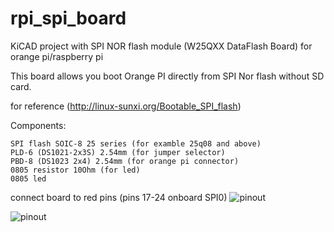 # rpi_spi_board
KiCAD project with SPI NOR flash module (W25QXX DataFlash Board) for orange pi/raspberry pi

This board allows you boot Orange PI directly from SPI Nor flash without SD card.

  for reference (http://linux-sunxi.org/Bootable_SPI_flash)

Components:
```
SPI flash SOIC-8 25 series (for examble 25q08 and above)
PLD-6 (DS1021-2x3S) 2.54mm (for jumper selector)
PBD-8 (DS1023 2x4) 2.54mm (for orange pi connector)
0805 resistor 10Ohm (for led)
0805 led 
```

connect board to red pins (pins 17-24 onboard SPI0)
![pinout](https://github.com/ktkd/rpi_spi_board/raw/master/orangepi-pinout.png)


![pinout](https://github.com/ktkd/rpi_spi_board/raw/master/kicad_spi_nor_opi.png)
